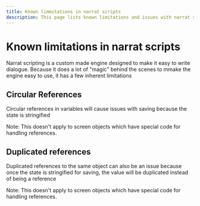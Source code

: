 ```yaml
---
title: Known limmitations in narrat scripts
description: This page lists known limitations and issues with narrat scripting
---
```


# Known limitations in narrat scripts

Narrat scripting is a custom made engine designed to make it easy to write dialogue. Because it does a lot of "magic" behind the scenes to mmake the engine easy to use, it has a few inherent limitations

## Circular References

Circular references in variables will cause issues with saving because the state is stringified

Note: This doesn't apply to screen objects which have special code for handling references.

## Duplicated references

Duplicated references to the same object can also be an issue because once the state is stringified for saving, the value will be duplicated instead of being a reference

Note: This doesn't apply to screen objects which have special code for handling references.
